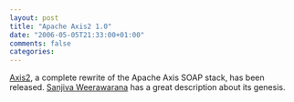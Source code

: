 ```yaml
---
layout: post
title: "Apache Axis2 1.0"
date: "2006-05-05T21:33:00+01:00"
comments: false
categories: 
---
```


<p><a href="http://ws.apache.org/axis2">Axis2</a>, a complete rewrite of the Apache Axis SOAP stack, has been released. <a href="http://www.bloglines.com/blog/sanjiva?id=128" title="Apache Axis2 1.0 released!">Sanjiva Weerawarana</a> has a great description about its genesis.</p>


